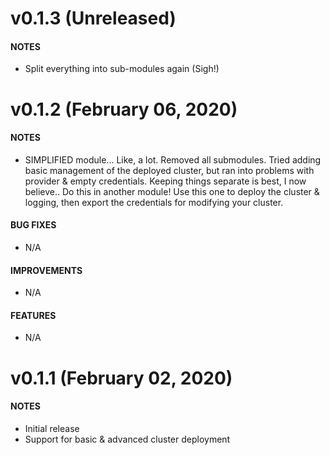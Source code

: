 # v0.1.3 (Unreleased)
#### NOTES
- Split everything into sub-modules again (Sigh!)

# v0.1.2 (February 06, 2020)
#### NOTES
- SIMPLIFIED module... Like, a lot. Removed all submodules. Tried adding basic
  management of the deployed cluster, but ran into problems with provider & empty credentials. Keeping things separate is best, I now believe.. Do this in another module! Use this one to deploy the cluster & logging, then export the credentials for modifying your cluster.

#### BUG FIXES
- N/A

#### IMPROVEMENTS
- N/A

#### FEATURES
- N/A

# v0.1.1 (February 02, 2020)
#### NOTES
- Initial release
- Support for basic & advanced cluster deployment
